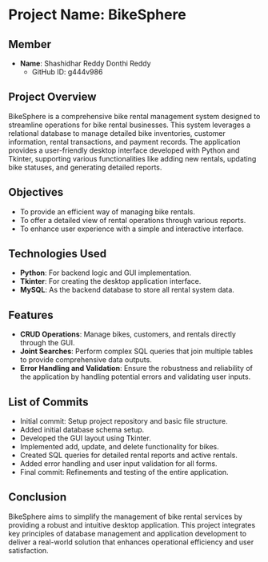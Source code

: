 # Project Name: BikeSphere

## Member

- **Name**: Shashidhar Reddy Donthi Reddy
  - GitHub ID: g444v986

## Project Overview

BikeSphere is a comprehensive bike rental management system designed to streamline operations for bike rental businesses. This system leverages a relational database to manage detailed bike inventories, customer information, rental transactions, and payment records. The application provides a user-friendly desktop interface developed with Python and Tkinter, supporting various functionalities like adding new rentals, updating bike statuses, and generating detailed reports.

## Objectives

- To provide an efficient way of managing bike rentals.
- To offer a detailed view of rental operations through various reports.
- To enhance user experience with a simple and interactive interface.

## Technologies Used

- **Python**: For backend logic and GUI implementation.
- **Tkinter**: For creating the desktop application interface.
- **MySQL**: As the backend database to store all rental system data.

## Features

- **CRUD Operations**: Manage bikes, customers, and rentals directly through the GUI.
- **Joint Searches**: Perform complex SQL queries that join multiple tables to provide comprehensive data outputs.
- **Error Handling and Validation**: Ensure the robustness and reliability of the application by handling potential errors and validating user inputs.

## List of Commits

- Initial commit: Setup project repository and basic file structure.
- Added initial database schema setup.
- Developed the GUI layout using Tkinter.
- Implemented add, update, and delete functionality for bikes.
- Created SQL queries for detailed rental reports and active rentals.
- Added error handling and user input validation for all forms.
- Final commit: Refinements and testing of the entire application.

## Conclusion

BikeSphere aims to simplify the management of bike rental services by providing a robust and intuitive desktop application. This project integrates key principles of database management and application development to deliver a real-world solution that enhances operational efficiency and user satisfaction.
